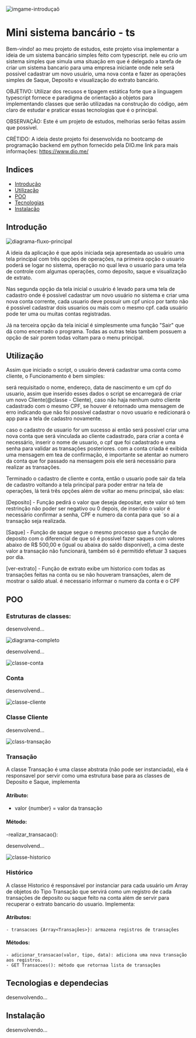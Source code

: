 ![imgame-introduçaõ](https://cdn.discordapp.com/attachments/1156087460175040577/1238645527030267944/56_Sem_Titulo_20240510211429.png?ex=66400a0a&is=663eb88a&hm=95b4ace93999735e373e1c8ffca8f84fa64da429cecffbe97816c3977a7e43fe)

# Mini sistema bancário - ts

Bem-vindo! ao meu projeto de estudos, este projeto visa implementar a ideia de um sistema bancário simples
feito com typescript. nele eu crio um sistema simples que simula uma situação em que é delegado a tarefa de 
criar um sistema bancario para uma empresa iniciante onde nele será possivel cadastrar um novo usuário, uma nova conta e fazer as operações simples de Saque, Deposito e visualização do extrato bancário.

OBJETIVO: Utilizar dos recusos e tipagem estática forte que a linguagem typescript fornece e paradigma de orientação a objetos para implementando classes que serão utilizadas na construção do código, aém claro de estudar e praticar essas tecnologias que é o principal.

OBSERVAÇÃO: Este é um projeto de estudos, melhorias serão feitas assim que possivel.

CRÉTIDO: A ideia deste projeto foi desenvolvida no bootcamp de programação backend em python fornecido pela DIO.me
link para mais informações: https://www.dio.me/

## Indices

- [Introdução](#Introdução)
- [Utilização](#Utilização)
- [POO](#POO)
- [Tecnologias](#Tecnologias-e-dependecias)
- [Instalação](#Instalação)



## Introdução 

![diagrama-fluxo-principal](https://cdn.discordapp.com/attachments/1156087460175040577/1238632412817391738/1715383181512.png?ex=663ffdd3&is=663eac53&hm=b60fbf75d68e6365f45ecf59174e554b0ba8f1186c2a09c7ec15a77dfcc69ac8&)

A ideia da aplicação é que após iniciada seja apresentada ao usuário uma tela principal com três opções
de operações, na primeira opção o usuario poderá se logar no sistema, operação no qual leva o usuario para uma 
tela de controle com algumas operações, como deposito, saque e visualização de extrato.

Nas segunda opção da tela inicial o usuário é levado para uma tela de cadastro onde é possivel cadastrar um novo
usuário no sistema e criar uma nova conta corrente, cada usuario deve possuir um cpf unico por tanto não é possivel
cadastrar dois usuarios ou mais com o mesmo cpf. cada usuário pode ter uma ou muitas contas registradas.

Já na terceira opção da tela inicial é simplesmente uma função "Sair" que dá como encerrado o programa. Todas as outras telas tambem possuem a opção de sair porem todas voltam para o menu principal.



## Utilização

Assim que iniciado o script, o usuário deverá cadastrar uma conta como cliente, o Funcionamento é bem simples:

será requisitado o nome, endereço, data de nascimento e um cpf do usuario, assim que inserido esses dados o script se encarregará de criar um novo Cliente(@classe - Cliente), caso não haja nenhum outro cliente cadastrado com o mesmo CPF, se houver é retornado uma mensagem de erro indicando que não foi possivel cadastrar o novo usuario e redicionará o app para a tela de cadastro novamente.

caso o cadastro de usuario for um sucesso ai então será possivel criar uma nova conta que será vinculada ao cliente cadastrado, para criar a conta é necessário, inserir o nome de usuario, o cpf que foi cadastrado e uma senha para validar as transações posteriores. com a conta criada é exibida uma mensagem em tea de confirmação, é importante se atentar ao numero da conta que for passado na mensagem pois ele será necessário para realizar as transações.

Terminado o cadastro de cliente e conta, então o usuario pode sair da tela de cadastro voltando a tela principal
para poder entrar na tela de operações, lá terá três opções além de voltar ao menu principal, são elas:

\[Deposito\] - Função pedirá o valor que deseja depositar, este valor só tem restrinção não poder ser negativo ou 0
depois, de inserido o valor é necessário confirmar a senha, CPF e numero da conta para que ´so ai a                  transação seja realizada.

\[Saque\] - Função de saque segue o mesmo processo que a função de deposito com o diferencial de que só é possivel 
fazer saques com valores abaixo de R$ 500,00 e (igual ou abaixa do saldo disponivel), a cima deste valor a transação não funcionará, também só é permitido efetuar 3 saques por dia.

\[ver-extrato\] - Função de extrato exibe um historico com todas as transações feitas na conta ou se não houveram transações, alem de mostrar o saldo atual. é necessario informar o numero da conta e o CPF

          

## POO

### Estruturas de classes: 

desenvolvend...

![diagrama-completo](https://cdn.discordapp.com/attachments/1156087460175040577/1238632413941338254/61_Sem_Titulo_20240510202142.png?ex=663ffdd4&is=663eac54&hm=481840b6a6c34f182021f557b252238781cbcc0691da644d5d0c19cb58a493be&)

desenvolvend...

![classe-conta](https://cdn.discordapp.com/attachments/1156087460175040577/1238632413198815325/60_Sem_Titulo.png?ex=663ffdd3&is=663eac53&hm=3ff8e6623dabd29e646eef8027dfa0797a9bd54e4ad809ba20bfa1f92d783f38&)

### Conta

desenvolvend...


![classe-cliente](https://cdn.discordapp.com/attachments/1156087460175040577/1238632414423810129/59_Sem_Titulo.png?ex=663ffdd4&is=663eac54&hm=c2de6be6f06d6be0f9c82e98a88ad4ac82499fc2bf104581b0210e3a72eec45a&)

### Classe Cliente

desenvolvend...


![class-transação](https://cdn.discordapp.com/attachments/1156087460175040577/1238632414893445120/57_Sem_Titulo.png?ex=663ffdd4&is=663eac54&hm=30cb50afd53aa8685e82bbea6e4431ffb194972b0953ee80b445012c620d34c2&)

### Transação

A classe Transação é uma classe abstrata (não pode ser instanciada), ela é responsavel por servir como uma estrutura base para as classes de Deposito e Saque, implementa

   #### Atributo:
   - valor {number} = valor da transação

   #### Método:
   -realizar_transacao(): 
   

desenvolvend...

![classe-historico](https://cdn.discordapp.com/attachments/1156087460175040577/1238632414629073016/58_Sem_Titulo.png?ex=663ffdd4&is=663eac54&hm=c0b25ccddcc986051ccb09c0c13ea021d3d8b14b24c791ead07523d205c960d4&)

### Histórico

A classe Historico é responsável por instanciar para cada usuário um Array de objetos do Tipo Transação que servirá
como um registro de cada transações de deposito ou saque feito na conta além de servir para recuperar o extrato bancario do usuario. Implementa:

  #### Atributos:
    - transacoes {Array<Transações>}: armazena registros de transações

  #### Métodos:
    - adicionar_transacao(valor, tipo, data): adiciona uma nova transação aos registros.
    - GET Transacoes(): método que retornaa lista de transações

## Tecnologias e dependecias

desenvolvendo...

## Instalação

desenvolvendo...